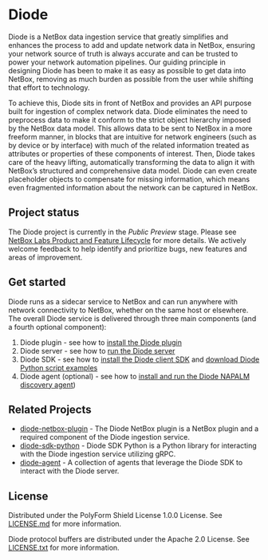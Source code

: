 # Diode

Diode is a NetBox data ingestion service that greatly simplifies and enhances the process to add and update network data in NetBox, ensuring your network source of truth is always accurate and can be trusted to power your network automation pipelines. Our guiding principle in designing Diode has been to make it as easy as possible to get data into NetBox, removing as much burden as possible from the user while shifting that effort to technology. 

To achieve this, Diode sits in front of NetBox and provides an API purpose built for ingestion of complex network data. Diode eliminates the need to preprocess data to make it conform to the strict object hierarchy imposed by the NetBox data model. This allows data to be sent to NetBox in a more freeform manner, in blocks that are intuitive for network engineers (such as by device or by interface) with much of the related information treated as attributes or properties of these components of interest. Then, Diode takes care of the heavy lifting, automatically transforming the data to align it with NetBox’s structured and comprehensive data model. Diode can even create placeholder objects to compensate for missing information, which means even fragmented information about the network can be captured in NetBox. 

## Project status

The Diode project is currently in the _Public Preview_ stage. Please see [NetBox Labs Product and Feature Lifecycle](https://docs.netboxlabs.com/product_feature_lifecycle/) for more details. We actively welcome feedback to help identify and prioritize bugs, new features and areas of improvement. 

## Get started

Diode runs as a sidecar service to NetBox and can run anywhere with network connectivity to NetBox, whether on the same host or elsewhere. The overall Diode service is delivered through three main components (and a fourth optional component):

1. Diode plugin - see how to [install the Diode plugin](https://github.com/netboxlabs/diode-netbox-plugin)
2. Diode server - see how to [run the Diode server](https://github.com/netboxlabs/diode/tree/develop/diode-server#readme)
3. Diode SDK - see how to [install the Diode client SDK](https://github.com/netboxlabs/diode-sdk-python) and [download Diode Python script examples](https://github.com/netboxlabs/netbox-learning/tree/develop/diode)
4. Diode agent (optional) - see how to [install and run the Diode NAPALM discovery agent](https://github.com/netboxlabs/diode-agent/tree/develop/diode-napalm-agent))

## Related Projects

- [diode-netbox-plugin](https://github.com/netboxlabs/diode-netbox-plugin) - The Diode NetBox plugin is a NetBox plugin and a required component of the Diode ingestion service.
- [diode-sdk-python](https://github.com/netboxlabs/diode-sdk-python) - Diode SDK Python is a Python library for interacting with the Diode ingestion service utilizing gRPC.
- [diode-agent](https://github.com/netboxlabs/diode-agent) - A collection of agents that leverage the Diode SDK to interact with the Diode server.

## License

Distributed under the PolyForm Shield License 1.0.0 License. See [LICENSE.md](./LICENSE.md) for more information.

Diode protocol buffers are distributed under the Apache 2.0 License. See [LICENSE.txt](./diode-proto/LICENSE.txt) for more information.
